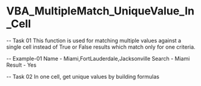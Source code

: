 # VBA_MultipleMatch_UniqueValue_In_Cell

-- Task 01
This function is used for matching multiple values against a single cell instead of True or False results which match only for one criteria.

-- Example-01
Name    - Miami,FortLauderdale,Jacksonville
Search  - Miami
Result  - Yes

-- Task 02
In one cell, get unique values by building formulas

